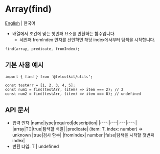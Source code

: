 # Array(find)

[English](../en/array_find.md) | 한국어

- 배열에서 조건에 맞는 첫번째 요소를 반환하는 함수입니다.
  - 세번째 fromIndex 인자를 선언하면 해당 index에서부터 탐색을 시작합니다.

```tsx
find(array, predicate, fromIndex);
```

## 기본 사용 예시

```tsx
import { find } from '@fetoolkit/utils';

const testArr = [1, 2, 3, 4, 5];
const num1 = find(testArr, (item) => item === 2); // 2
const num2 = find(testArr, (item) => item === 8); // undefined
```

## API 문서

- 입력 인자
  |name|type|required|description|
  |:---:|:---|:---|:---:|
  |array|T[]|true|탐색할 배열|
  |predicate| (item: T, index: number) => unknown |true|검사 함수|
  |fromIndex| number |false|탐색을 시작할 첫번째 index|
- 반환 타입: T | undefined
